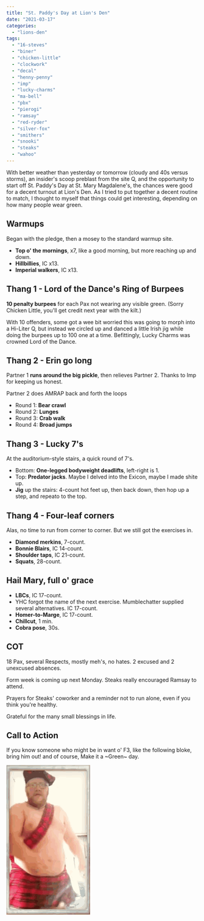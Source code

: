 ```yaml
---
title: "St. Paddy's Day at Lion's Den"
date: "2021-03-17"
categories: 
  - "lions-den"
tags: 
  - "16-steves"
  - "biner"
  - "chicken-little"
  - "clockwork"
  - "decal"
  - "henny-penny"
  - "imp"
  - "lucky-charms"
  - "ma-bell"
  - "pbx"
  - "pierogi"
  - "ramsay"
  - "red-ryder"
  - "silver-fox"
  - "smithers"
  - "snooki"
  - "steaks"
  - "wahoo"
---
```


With better weather than yesterday or tomorrow (cloudy and 40s versus storms), an insider's scoop preblast from the site Q, and the opportunity to start off St. Paddy's Day at St. Mary Magdalene's, the chances were good for a decent turnout at Lion's Den. As I tried to put together a decent routine to match, I thought to myself that things could get interesting, depending on how many people wear green.

## Warmups

Began with the pledge, then a mosey to the standard warmup site.

- **Top o' the mornings**, x7, like a good morning, but more reaching up and down.
- **Hillbillies**, IC x13.
- **Imperial walkers**, IC x13.

## Thang 1 - Lord of the Dance's Ring of Burpees

**10 penalty burpees** for each Pax not wearing any visible green. (Sorry Chicken Little, you'll get credit next year with the kilt.)

With 10 offenders, some got a wee bit worried this was going to morph into a Hi-Liter Q, but instead we circled up and danced a little Irish jig while doing the burpees up to 100 one at a time. Befittingly, Lucky Charms was crowned Lord of the Dance.

## Thang 2 - Erin go long

Partner 1 **runs around the big pickle**, then relieves Partner 2. Thanks to Imp for keeping us honest.

Partner 2 does AMRAP back and forth the loops

- Round 1: **Bear crawl**
- Round 2: **Lunges**
- Round 3: **Crab walk**
- Round 4: **Broad jumps**

## Thang 3 - Lucky 7's

At the auditorium-style stairs, a quick round of 7's.

- Bottom: **One-legged bodyweight deadlifts**, left-right is 1.
- Top: **Predator jacks**. Maybe I delved into the Exicon, maybe I made shite up.
- **Jig** up the stairs: 4-count hot feet up, then back down, then hop up a step, and repeato to the top.

## Thang 4 - Four-leaf corners

Alas, no time to run from corner to corner. But we still got the exercises in.

- **Diamond merkins**, 7-count.
- **Bonnie Blairs**, IC 14-count.
- **Shoulder taps**, IC 21-count.
- **Squats**, 28-count.

## Hail Mary, full o' grace

- **LBCs**, IC 17-count.
- YHC forgot the name of the next exercise. Mumblechatter supplied several alternatives. IC 17-count.
- **Homer-to-Marge**, IC 17-count.
- **Chillcut**, 1 min.
- **Cobra pose**, 30s.

## COT

18 Pax, several Respects, mostly meh's, no hates. 2 excused and 2 unexcused absences.

Form week is coming up next Monday. Steaks really encouraged Ramsay to attend.

Prayers for Steaks' coworker and a reminder not to run alone, even if you think you're healthy.

Grateful for the many small blessings in life.

## Call to Action

If you know someone who might be in want o' F3, like the following bloke, bring him out! and of course, Make it a ~Green~ day.

![](images/tenor.gif)
